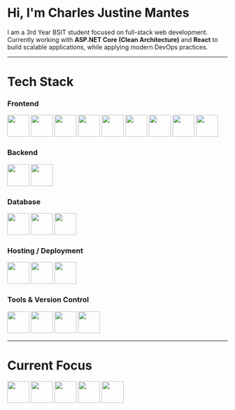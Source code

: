 # Hi, I'm Charles Justine Mantes  

I am a 3rd Year BSIT student focused on full-stack web development.  
Currently working with **ASP.NET Core (Clean Architecture)** and **React** to build scalable applications, while applying modern DevOps practices.  

---

# Tech Stack  

### Frontend  
<p align="left">
  <img src="https://cdn.jsdelivr.net/gh/devicons/devicon/icons/html5/html5-original.svg" width="50" height="50"/>
  <img src="https://cdn.jsdelivr.net/gh/devicons/devicon/icons/css3/css3-original.svg" width="50" height="50"/>
  <img src="https://cdn.jsdelivr.net/gh/devicons/devicon/icons/javascript/javascript-original.svg" width="50" height="50"/>
  <img src="https://cdn.jsdelivr.net/gh/devicons/devicon/icons/jquery/jquery-original.svg" width="50" height="50"/>
  <img src="https://cdn.jsdelivr.net/gh/devicons/devicon/icons/react/react-original.svg" width="50" height="50"/>
  <img src="https://cdn.jsdelivr.net/gh/devicons/devicon/icons/typescript/typescript-original.svg" width="50" height="50"/>
  <img src="https://cdn.jsdelivr.net/gh/devicons/devicon/icons/tailwindcss/tailwindcss-plain.svg" width="50" height="50"/>
  <img src="https://cdn.jsdelivr.net/gh/devicons/devicon/icons/bootstrap/bootstrap-original.svg" width="50" height="50"/>
  <img src="https://avatars.githubusercontent.com/u/139895814?s=200&v=4" width="50" height="50"/> <!-- shadcn ui -->
</p>  

### Backend  
<p align="left">
  <img src="https://cdn.jsdelivr.net/gh/devicons/devicon/icons/express/express-original.svg" width="50" height="50"/>
  <img src="https://cdn.jsdelivr.net/gh/devicons/devicon/icons/dot-net/dot-net-original.svg" width="50" height="50"/>
</p>  

### Database  
<p align="left">
  <img src="https://cdn.jsdelivr.net/gh/devicons/devicon/icons/microsoftsqlserver/microsoftsqlserver-plain.svg" width="50" height="50"/>
  <img src="https://cdn.jsdelivr.net/gh/devicons/devicon/icons/mysql/mysql-original.svg" width="50" height="50"/>
  <img src="https://cdn.jsdelivr.net/gh/devicons/devicon/icons/mongodb/mongodb-original.svg" width="50" height="50"/>
</p>  

### Hosting / Deployment  
<p align="left">
  <img src="https://seeklogo.com/images/H/hostinger-logo-370D45C997-seeklogo.com.png" width="50" height="50"/>
  <img src="https://cdn-icons-png.flaticon.com/512/732/732200.png" width="50" height="50"/> <!-- InfinityFree placeholder -->
  <img src="https://cdn.jsdelivr.net/gh/devicons/devicon/icons/vercel/vercel-original.svg" width="50" height="50"/>
</p>  

### Tools & Version Control  
<p align="left">
  <img src="https://cdn.jsdelivr.net/gh/devicons/devicon/icons/git/git-original.svg" width="50" height="50"/>
  <img src="https://cdn.jsdelivr.net/gh/devicons/devicon/icons/github/github-original.svg" width="50" height="50"/>
  <img src="https://cdn.jsdelivr.net/gh/devicons/devicon/icons/gitlab/gitlab-original.svg" width="50" height="50"/>
  <img src="https://avatars.githubusercontent.com/u/44036562?s=200&v=4" width="50" height="50"/> <!-- GitHub Actions -->
</p>  

---

# Current Focus  

<p align="left">
  <img src="https://cdn.jsdelivr.net/gh/devicons/devicon/icons/dot-net/dot-net-original.svg" width="50" height="50"/>
  <img src="https://cdn.jsdelivr.net/gh/devicons/devicon/icons/react/react-original.svg" width="50" height="50"/>
  <img src="https://cdn.jsdelivr.net/gh/devicons/devicon/icons/github/github-original.svg" width="50" height="50"/>
  <img src="https://cdn.jsdelivr.net/gh/devicons/devicon/icons/gitlab/gitlab-original.svg" width="50" height="50"/>
  <img src="https://avatars.githubusercontent.com/u/44036562?s=200&v=4" width="50" height="50"/> <!-- GitHub Actions -->
</p>
 
